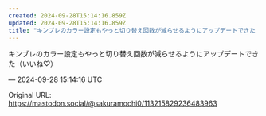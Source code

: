 ```yaml
---
created: 2024-09-28T15:14:16.859Z
updated: 2024-09-28T15:14:16.859Z
title: "キンブレのカラー設定もやっと切り替え回数が減らせるようにアップデートできた（いいね♡）[...]"
---
```


<p>キンブレのカラー設定もやっと切り替え回数が減らせるようにアップデートできた（いいね♡）</p>

&mdash; 2024-09-28 15:14:16 UTC

Original URL: https://mastodon.social/@sakuramochi0/113215829236483963
